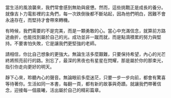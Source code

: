 當生活的風浪襲來，我們常會感到無助與疲憊。然而，這些挑戰正是成長的養分。就像吉卜力電影裡的主角們，每一次跌倒後都不斷站起，因為他們明白，困難不會永遠存在，而堅持才會帶來轉機。

有時候，我們需要的不是完美，而是一顆勇敢的心。當心中充滿信念，就算前方路途曲折，也能找到屬於自己的光。成功並非一蹴而就，而是點滴積累的努力與堅持。不要害怕失敗，它是讓我們更堅強的老師。

請相信，你比自己想象的更強大。無論生活多麼艱難，只要保持希望，內心的光芒終將照亮前行的路。別忘了，最深的黑夜也有星星在閃耀，那是屬於你的那束光，指引你走向更好的明天。

靜下心來，聆聽內心的聲音。無論眼前多麼迷茫，只要一步一步向前，都會有驚喜等待著你。生活如同一本書，每翻一頁，都有新的故事與奇蹟。就讓我們帶著信念，迎接每一個晨曦，活出屬於自己的精彩篇章。